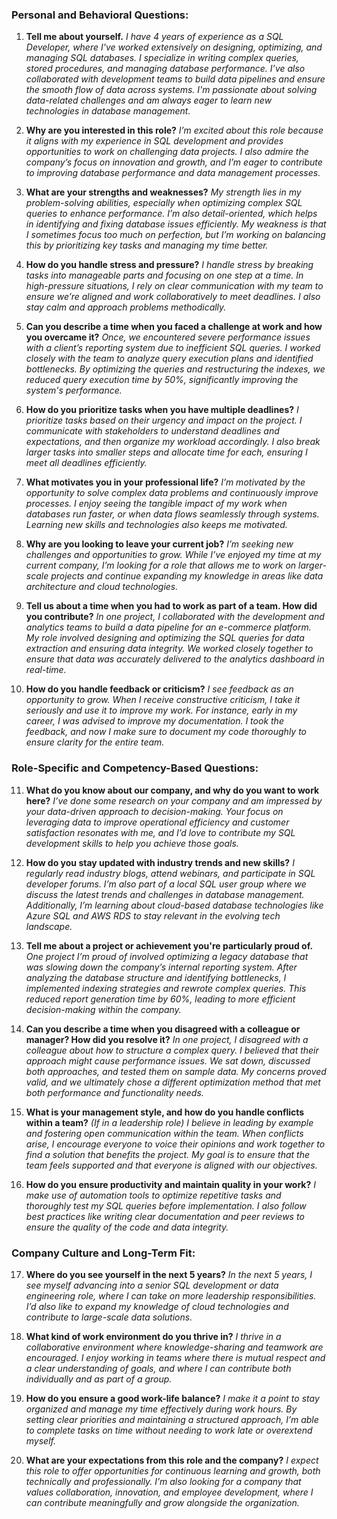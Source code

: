 ### Personal and Behavioral Questions:

1. **Tell me about yourself.**
   *I have 4 years of experience as a SQL Developer, where I've worked extensively on designing, optimizing, and managing SQL databases. I specialize in writing complex queries, stored procedures, and managing database performance. I’ve also collaborated with development teams to build data pipelines and ensure the smooth flow of data across systems. I'm passionate about solving data-related challenges and am always eager to learn new technologies in database management.*

2. **Why are you interested in this role?**
   *I’m excited about this role because it aligns with my experience in SQL development and provides opportunities to work on challenging data projects. I also admire the company’s focus on innovation and growth, and I’m eager to contribute to improving database performance and data management processes.*

3. **What are your strengths and weaknesses?**
   *My strength lies in my problem-solving abilities, especially when optimizing complex SQL queries to enhance performance. I’m also detail-oriented, which helps in identifying and fixing database issues efficiently. My weakness is that I sometimes focus too much on perfection, but I’m working on balancing this by prioritizing key tasks and managing my time better.*

4. **How do you handle stress and pressure?**
   *I handle stress by breaking tasks into manageable parts and focusing on one step at a time. In high-pressure situations, I rely on clear communication with my team to ensure we’re aligned and work collaboratively to meet deadlines. I also stay calm and approach problems methodically.*

5. **Can you describe a time when you faced a challenge at work and how you overcame it?**
   *Once, we encountered severe performance issues with a client’s reporting system due to inefficient SQL queries. I worked closely with the team to analyze query execution plans and identified bottlenecks. By optimizing the queries and restructuring the indexes, we reduced query execution time by 50%, significantly improving the system's performance.*

6. **How do you prioritize tasks when you have multiple deadlines?**
   *I prioritize tasks based on their urgency and impact on the project. I communicate with stakeholders to understand deadlines and expectations, and then organize my workload accordingly. I also break larger tasks into smaller steps and allocate time for each, ensuring I meet all deadlines efficiently.*

7. **What motivates you in your professional life?**
   *I’m motivated by the opportunity to solve complex data problems and continuously improve processes. I enjoy seeing the tangible impact of my work when databases run faster, or when data flows seamlessly through systems. Learning new skills and technologies also keeps me motivated.*

8. **Why are you looking to leave your current job?**
   *I’m seeking new challenges and opportunities to grow. While I’ve enjoyed my time at my current company, I’m looking for a role that allows me to work on larger-scale projects and continue expanding my knowledge in areas like data architecture and cloud technologies.*

9. **Tell us about a time when you had to work as part of a team. How did you contribute?**
   *In one project, I collaborated with the development and analytics teams to build a data pipeline for an e-commerce platform. My role involved designing and optimizing the SQL queries for data extraction and ensuring data integrity. We worked closely together to ensure that data was accurately delivered to the analytics dashboard in real-time.*

10. **How do you handle feedback or criticism?**
   *I see feedback as an opportunity to grow. When I receive constructive criticism, I take it seriously and use it to improve my work. For instance, early in my career, I was advised to improve my documentation. I took the feedback, and now I make sure to document my code thoroughly to ensure clarity for the entire team.*

### Role-Specific and Competency-Based Questions:

11. **What do you know about our company, and why do you want to work here?**
   *I’ve done some research on your company and am impressed by your data-driven approach to decision-making. Your focus on leveraging data to improve operational efficiency and customer satisfaction resonates with me, and I’d love to contribute my SQL development skills to help you achieve those goals.*

12. **How do you stay updated with industry trends and new skills?**
   *I regularly read industry blogs, attend webinars, and participate in SQL developer forums. I’m also part of a local SQL user group where we discuss the latest trends and challenges in database management. Additionally, I’m learning about cloud-based database technologies like Azure SQL and AWS RDS to stay relevant in the evolving tech landscape.*

13. **Tell me about a project or achievement you're particularly proud of.**
   *One project I’m proud of involved optimizing a legacy database that was slowing down the company’s internal reporting system. After analyzing the database structure and identifying bottlenecks, I implemented indexing strategies and rewrote complex queries. This reduced report generation time by 60%, leading to more efficient decision-making within the company.*

14. **Can you describe a time when you disagreed with a colleague or manager? How did you resolve it?**
   *In one project, I disagreed with a colleague about how to structure a complex query. I believed that their approach might cause performance issues. We sat down, discussed both approaches, and tested them on sample data. My concerns proved valid, and we ultimately chose a different optimization method that met both performance and functionality needs.*

15. **What is your management style, and how do you handle conflicts within a team?**
   *(If in a leadership role) I believe in leading by example and fostering open communication within the team. When conflicts arise, I encourage everyone to voice their opinions and work together to find a solution that benefits the project. My goal is to ensure that the team feels supported and that everyone is aligned with our objectives.*

16. **How do you ensure productivity and maintain quality in your work?**
   *I make use of automation tools to optimize repetitive tasks and thoroughly test my SQL queries before implementation. I also follow best practices like writing clear documentation and peer reviews to ensure the quality of the code and data integrity.*

### Company Culture and Long-Term Fit:

17. **Where do you see yourself in the next 5 years?**
   *In the next 5 years, I see myself advancing into a senior SQL development or data engineering role, where I can take on more leadership responsibilities. I’d also like to expand my knowledge of cloud technologies and contribute to large-scale data solutions.*

18. **What kind of work environment do you thrive in?**
   *I thrive in a collaborative environment where knowledge-sharing and teamwork are encouraged. I enjoy working in teams where there is mutual respect and a clear understanding of goals, and where I can contribute both individually and as part of a group.*

19. **How do you ensure a good work-life balance?**
   *I make it a point to stay organized and manage my time effectively during work hours. By setting clear priorities and maintaining a structured approach, I’m able to complete tasks on time without needing to work late or overextend myself.*

20. **What are your expectations from this role and the company?**
   *I expect this role to offer opportunities for continuous learning and growth, both technically and professionally. I’m also looking for a company that values collaboration, innovation, and employee development, where I can contribute meaningfully and grow alongside the organization.*
